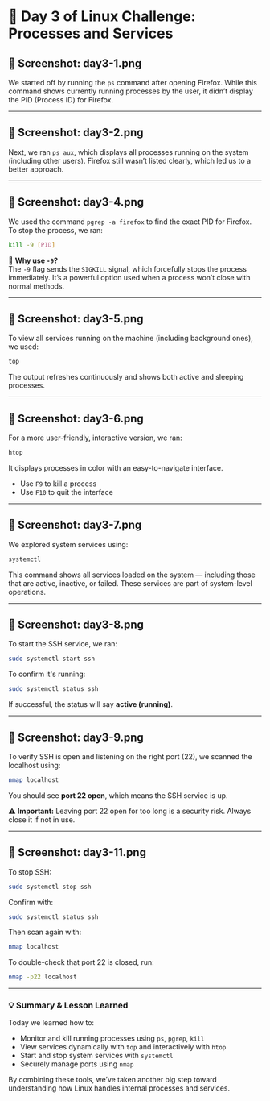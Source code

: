 # 📅 Day 3 of Linux Challenge: Processes and Services

## 📸 Screenshot: day3-1.png
We started off by running the `ps` command after opening Firefox. While this command shows currently running processes by the user, it didn’t display the PID (Process ID) for Firefox.

---

## 📸 Screenshot: day3-2.png
Next, we ran `ps aux`, which displays all processes running on the system (including other users). Firefox still wasn’t listed clearly, which led us to a better approach.

---

## 📸 Screenshot: day3-4.png
We used the command `pgrep -a firefox` to find the exact PID for Firefox.  
To stop the process, we ran:

```bash
kill -9 [PID]
```

🔹 **Why use `-9`?**  
The `-9` flag sends the `SIGKILL` signal, which forcefully stops the process immediately. It’s a powerful option used when a process won’t close with normal methods.

---

## 📸 Screenshot: day3-5.png
To view all services running on the machine (including background ones), we used:

```bash
top
```

The output refreshes continuously and shows both active and sleeping processes.

---

## 📸 Screenshot: day3-6.png
For a more user-friendly, interactive version, we ran:

```bash
htop
```

It displays processes in color with an easy-to-navigate interface.  
- Use `F9` to kill a process  
- Use `F10` to quit the interface

---

## 📸 Screenshot: day3-7.png
We explored system services using:

```bash
systemctl
```

This command shows all services loaded on the system — including those that are active, inactive, or failed. These services are part of system-level operations.

---

## 📸 Screenshot: day3-8.png
To start the SSH service, we ran:

```bash
sudo systemctl start ssh
```

To confirm it's running:

```bash
sudo systemctl status ssh
```

If successful, the status will say **active (running)**.

---

## 📸 Screenshot: day3-9.png
To verify SSH is open and listening on the right port (22), we scanned the localhost using:

```bash
nmap localhost
```

You should see **port 22 open**, which means the SSH service is up.

⚠️ **Important:** Leaving port 22 open for too long is a security risk. Always close it if not in use.

---

## 📸 Screenshot: day3-11.png
To stop SSH:

```bash
sudo systemctl stop ssh
```

Confirm with:

```bash
sudo systemctl status ssh
```

Then scan again with:

```bash
nmap localhost
```

To double-check that port 22 is closed, run:

```bash
nmap -p22 localhost
```

---

### 💡 Summary & Lesson Learned
Today we learned how to:
- Monitor and kill running processes using `ps`, `pgrep`, `kill`
- View services dynamically with `top` and interactively with `htop`
- Start and stop system services with `systemctl`
- Securely manage ports using `nmap`

By combining these tools, we’ve taken another big step toward understanding how Linux handles internal processes and services.
